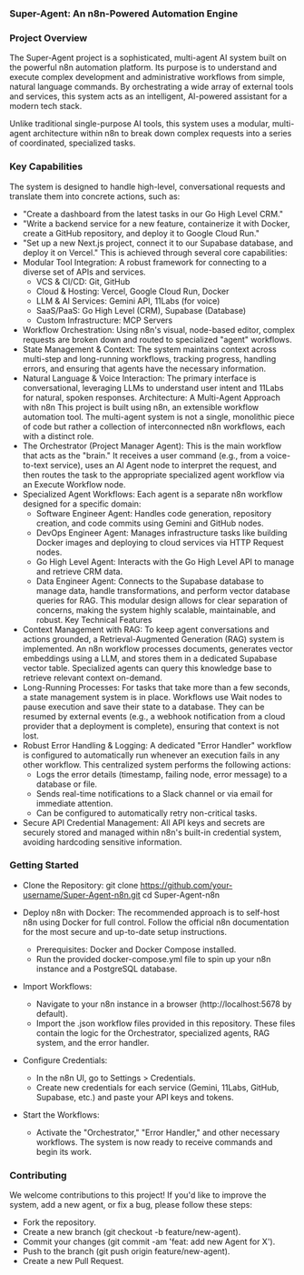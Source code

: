 ### Super-Agent: An n8n-Powered Automation Engine

### Project Overview

The Super-Agent project is a sophisticated, multi-agent AI system built on the powerful n8n automation platform. Its purpose is to understand and execute complex development and administrative workflows from simple, natural language commands. By orchestrating a wide array of external tools and services, this system acts as an intelligent, AI-powered assistant for a modern tech stack.

Unlike traditional single-purpose AI tools, this system uses a modular, multi-agent architecture within n8n to break down complex requests into a series of coordinated, specialized tasks.

### Key Capabilities

The system is designed to handle high-level, conversational requests and translate them into concrete actions, such as:

 * "Create a dashboard from the latest tasks in our Go High Level CRM."
 * "Write a backend service for a new feature, containerize it with Docker, create a GitHub repository, and deploy it to Google Cloud Run."
 * "Set up a new Next.js project, connect it to our Supabase database, and deploy it on Vercel."
This is achieved through several core capabilities:
 * Modular Tool Integration: A robust framework for connecting to a diverse set of APIs and services.
   * VCS & CI/CD: Git, GitHub
   * Cloud & Hosting: Vercel, Google Cloud Run, Docker
   * LLM & AI Services: Gemini API, 11Labs (for voice)
   * SaaS/PaaS: Go High Level (CRM), Supabase (Database)
   * Custom Infrastructure: MCP Servers
 * Workflow Orchestration: Using n8n's visual, node-based editor, complex requests are broken down and routed to specialized "agent" workflows.
 * State Management & Context: The system maintains context across multi-step and long-running workflows, tracking progress, handling errors, and ensuring that agents have the necessary information.
 * Natural Language & Voice Interaction: The primary interface is conversational, leveraging LLMs to understand user intent and 11Labs for natural, spoken responses.
Architecture: A Multi-Agent Approach with n8n
This project is built using n8n, an extensible workflow automation tool. The multi-agent system is not a single, monolithic piece of code but rather a collection of interconnected n8n workflows, each with a distinct role.
 * The Orchestrator (Project Manager Agent): This is the main workflow that acts as the "brain." It receives a user command (e.g., from a voice-to-text service), uses an AI Agent node to interpret the request, and then routes the task to the appropriate specialized agent workflow via an Execute Workflow node.
 * Specialized Agent Workflows: Each agent is a separate n8n workflow designed for a specific domain:
   * Software Engineer Agent: Handles code generation, repository creation, and code commits using Gemini and GitHub nodes.
   * DevOps Engineer Agent: Manages infrastructure tasks like building Docker images and deploying to cloud services via HTTP Request nodes.
   * Go High Level Agent: Interacts with the Go High Level API to manage and retrieve CRM data.
   * Data Engineer Agent: Connects to the Supabase database to manage data, handle transformations, and perform vector database queries for RAG.
This modular design allows for clear separation of concerns, making the system highly scalable, maintainable, and robust.
Key Technical Features
 * Context Management with RAG: To keep agent conversations and actions grounded, a Retrieval-Augmented Generation (RAG) system is implemented. An n8n workflow processes documents, generates vector embeddings using a LLM, and stores them in a dedicated Supabase vector table. Specialized agents can query this knowledge base to retrieve relevant context on-demand.
 * Long-Running Processes: For tasks that take more than a few seconds, a state management system is in place. Workflows use Wait nodes to pause execution and save their state to a database. They can be resumed by external events (e.g., a webhook notification from a cloud provider that a deployment is complete), ensuring that context is not lost.
 * Robust Error Handling & Logging: A dedicated "Error Handler" workflow is configured to automatically run whenever an execution fails in any other workflow. This centralized system performs the following actions:
   * Logs the error details (timestamp, failing node, error message) to a database or file.
   * Sends real-time notifications to a Slack channel or via email for immediate attention.
   * Can be configured to automatically retry non-critical tasks.
 * Secure API Credential Management: All API keys and secrets are securely stored and managed within n8n's built-in credential system, avoiding hardcoding sensitive information.
   
 ### Getting Started
 * Clone the Repository:
   git clone https://github.com/your-username/Super-Agent-n8n.git
cd Super-Agent-n8n

 * Deploy n8n with Docker:
   The recommended approach is to self-host n8n using Docker for full control. Follow the official n8n documentation for the most secure and up-to-date setup instructions.
   * Prerequisites: Docker and Docker Compose installed.
   * Run the provided docker-compose.yml file to spin up your n8n instance and a PostgreSQL database.
 * Import Workflows:
   * Navigate to your n8n instance in a browser (http://localhost:5678 by default).
   * Import the .json workflow files provided in this repository. These files contain the logic for the Orchestrator, specialized agents, RAG system, and the error handler.
 * Configure Credentials:
   * In the n8n UI, go to Settings > Credentials.
   * Create new credentials for each service (Gemini, 11Labs, GitHub, Supabase, etc.) and paste your API keys and tokens.
 * Start the Workflows:
   * Activate the "Orchestrator," "Error Handler," and other necessary workflows. The system is now ready to receive commands and begin its work.
     
### Contributing

We welcome contributions to this project! If you'd like to improve the system, add a new agent, or fix a bug, please follow these steps:
 * Fork the repository.
 * Create a new branch (git checkout -b feature/new-agent).
 * Commit your changes (git commit -am 'feat: add new Agent for X').
 * Push to the branch (git push origin feature/new-agent).
 * Create a new Pull Request.
   
